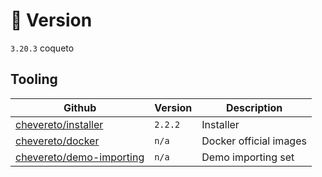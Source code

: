 # 🎉 Version

`3.20.3` coqueto

## Tooling

| Github                                                                  | Version | Description            |
| ----------------------------------------------------------------------- | ------- | ---------------------- |
| [chevereto/installer](https://github.com/chevereto/installer)           | `2.2.2` | Installer              |
| [chevereto/docker](https://github.com/chevereto/docker)                 | `n/a`   | Docker official images |
| [chevereto/demo-importing](https://github.com/chevereto/demo-importing) | `n/a`   | Demo importing set     |
